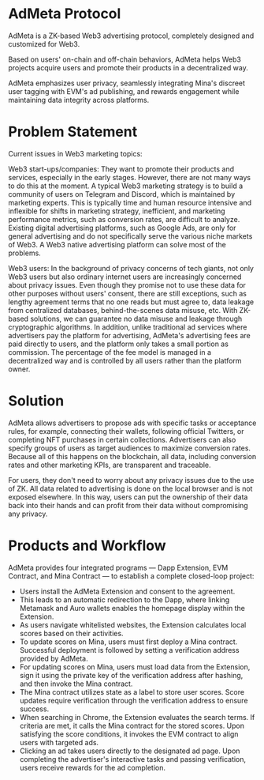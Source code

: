 # AdMeta Protocol

AdMeta is a ZK-based Web3 advertising protocol, completely designed and customized for Web3.

Based on users' on-chain and off-chain behaviors, AdMeta helps Web3 projects acquire users and promote their products in a decentralized way.

AdMeta emphasizes user privacy, seamlessly integrating Mina's discreet user tagging with EVM's ad publishing, and rewards engagement while maintaining data integrity across platforms.

# Problem Statement

Current issues in Web3 marketing topics:

Web3 start-ups/companies: They want to promote their products and services, especially in the early stages. However, there are not many ways to do this at the moment. A typical Web3 marketing strategy is to build a community of users on Telegram and Discord, which is maintained by marketing experts. This is typically time and human resource intensive and inflexible for shifts in marketing strategy, inefficient, and marketing performance metrics, such as conversion rates, are difficult to analyze. Existing digital advertising platforms, such as Google Ads, are only for general advertising and do not specifically serve the various niche markets of Web3. A Web3 native advertising platform can solve most of the problems.

Web3 users: In the background of privacy concerns of tech giants, not only Web3 users but also ordinary internet users are increasingly concerned about privacy issues. Even though they promise not to use these data for other purposes without users' consent, there are still exceptions, such as lengthy agreement terms that no one reads but must agree to, data leakage from centralized databases, behind-the-scenes data misuse, etc. With ZK-based solutions, we can guarantee no data misuse and leakage through cryptographic algorithms. In addition, unlike traditional ad services where advertisers pay the platform for advertising, AdMeta's advertising fees are paid directly to users, and the platform only takes a small portion as commission. The percentage of the fee model is managed in a decentralized way and is controlled by all users rather than the platform owner.

# Solution

AdMeta allows advertisers to propose ads with specific tasks or acceptance rules, for example, connecting their wallets, following official Twitters, or completing NFT purchases in certain collections. Advertisers can also specify groups of users as target audiences to maximize conversion rates. Because all of this happens on the blockchain, all data, including conversion rates and other marketing KPIs, are transparent and traceable.

For users, they don't need to worry about any privacy issues due to the use of ZK. All data related to advertising is done on the local browser and is not exposed elsewhere. In this way, users can put the ownership of their data back into their hands and can profit from their data without compromising any privacy.

# Products and Workflow

AdMeta provides four integrated programs — Dapp Extension, EVM Contract, and Mina Contract — to establish a complete closed-loop project:

- Users install the AdMeta Extension and consent to the agreement.
- This leads to an automatic redirection to the Dapp, where linking Metamask and Auro wallets enables the homepage display within the Extension.
- As users navigate whitelisted websites, the Extension calculates local scores based on their activities.
- To update scores on Mina, users must first deploy a Mina contract. Successful deployment is followed by setting a verification address provided by AdMeta.
- For updating scores on Mina, users must load data from the Extension, sign it using the private key of the verification address after hashing, and then invoke the Mina contract.
- The Mina contract utilizes state as a label to store user scores. Score updates require verification through the verification address to ensure success.
- When searching in Chrome, the Extension evaluates the search terms. If criteria are met, it calls the Mina contract for the stored scores. Upon satisfying the score conditions, it invokes the EVM contract to align users with targeted ads.
- Clicking an ad takes users directly to the designated ad page. Upon completing the advertiser's interactive tasks and passing verification, users receive rewards for the ad completion.
